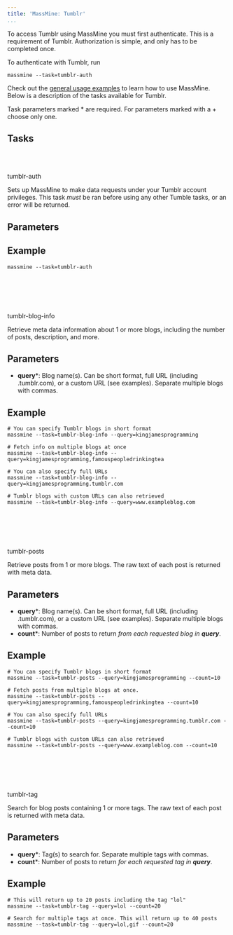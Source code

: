 ```yaml
---
title: 'MassMine: Tumblr'
...
```

<div class="hint">To access Tumblr using MassMine you must first authenticate. This is a requirement of Tumblr. Authorization is simple, and only has to be completed once.</div>

To authenticate with Tumblr, run

    massmine --task=tumblr-auth

Check out the [general usage examples](/docs/config.html) to learn how to use MassMine. Below is a description of the tasks available for Tumblr.

Task parameters marked * are required. For parameters marked with a + choose only one.

## Tasks

<br></br>
<div class="task">tumblr-auth</div>

Sets up MassMine to make data requests under your Tumblr account privileges. This task *must* be ran before using any other Tumble tasks, or an error will be returned.

## Parameters

<none>

## Example

    massmine --task=tumblr-auth

<br></br><br></br>
<div class="task">tumblr-blog-info</div>

Retrieve meta data information about 1 or more blogs, including the number of posts, description, and more.

## Parameters

- **query***: Blog name(s). Can be short format, full URL (including .tumblr.com), or a custom URL (see examples). Separate multiple blogs with commas.

## Example

	# You can specify Tumblr blogs in short format
    massmine --task=tumblr-blog-info --query=kingjamesprogramming

	# Fetch info on multiple blogs at once
    massmine --task=tumblr-blog-info --query=kingjamesprogramming,famouspeopledrinkingtea

	# You can also specify full URLs
    massmine --task=tumblr-blog-info --query=kingjamesprogramming.tumblr.com

	# Tumblr blogs with custom URLs can also retrieved
    massmine --task=tumblr-blog-info --query=www.exampleblog.com

<br></br><br></br>
<div class="task">tumblr-posts</div>

Retrieve posts from 1 or more blogs. The raw text of each post is returned with meta data.

## Parameters

- **query***: Blog name(s). Can be short format, full URL (including .tumblr.com), or a custom URL (see examples). Separate multiple blogs with commas.
- **count***: Number of posts to return *from each requested blog in **query***.

## Example

	# You can specify Tumblr blogs in short format
    massmine --task=tumblr-posts --query=kingjamesprogramming --count=10

	# Fetch posts from multiple blogs at once.
    massmine --task=tumblr-posts --query=kingjamesprogramming,famouspeopledrinkingtea --count=10

	# You can also specify full URLs
    massmine --task=tumblr-posts --query=kingjamesprogramming.tumblr.com --count=10

	# Tumblr blogs with custom URLs can also retrieved
    massmine --task=tumblr-posts --query=www.exampleblog.com --count=10

<br></br><br></br>
<div class="task">tumblr-tag</div>

Search for blog posts containing 1 or more tags. The raw text of each post is returned with meta data.

## Parameters

- **query***: Tag(s) to search for. Separate multiple tags with commas.
- **count***: Number of posts to return *for each requested tag in **query***.

## Example

	# This will return up to 20 posts including the tag "lol"
    massmine --task=tumblr-tag --query=lol --count=20

	# Search for multiple tags at once. This will return up to 40 posts
    massmine --task=tumblr-tag --query=lol,gif --count=20
